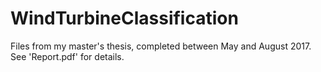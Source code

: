 # WindTurbineClassification
Files from my master's thesis, completed between May and August 2017.
See 'Report.pdf' for details.
